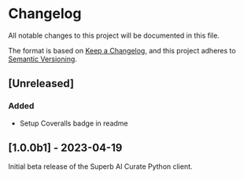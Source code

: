 # Changelog

All notable changes to this project will be documented in this file.

The format is based on [Keep a Changelog](https://keepachangelog.com/en/1.0.0/),
and this project adheres to [Semantic Versioning](https://semver.org/spec/v2.0.0.html).

## [Unreleased]

### Added

- Setup Coveralls badge in readme

## [1.0.0b1] - 2023-04-19

Initial beta release of the Superb AI Curate Python client.
